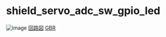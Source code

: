# shield_servo_adc_sw_gpio_led
 
![image](https://user-images.githubusercontent.com/37872526/99150912-edd7c900-26da-11eb-893a-d94d04ed8cdf.png)
[回路図](shield_servo_adc_sw_gpio_led.pdf)
[GBR](GBR/shield_servo_adc.zip)
